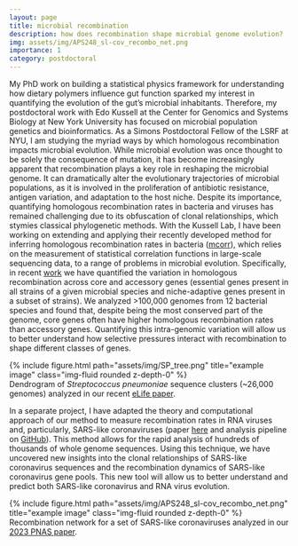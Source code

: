 ```yaml
---
layout: page
title: microbial recombination
description: how does recombination shape microbial genome evolution?
img: assets/img/APS248_sl-cov_recombo_net.png
importance: 1
category: postdoctoral
---
```


My PhD work on building a statistical physics framework for understanding how dietary polymers influence gut function sparked my interest in quantifying the evolution of the gut’s microbial inhabitants. Therefore, my postdoctoral work with Edo Kussell at the Center for Genomics and Systems Biology at New York University has focused on microbial population genetics and bioinformatics. As a Simons Postdoctoral Fellow of the LSRF at NYU, I am studying the myriad ways by which homologous recombination impacts microbial evolution. While microbial evolution was once thought to be solely the consequence of mutation, it has become increasingly apparent that recombination plays a key role in reshaping the microbial genome. It can dramatically alter the evolutionary trajectories of microbial populations, as it is involved in the proliferation of antibiotic resistance, antigen variation, and adaptation to the host niche. Despite its importance, quantifying homologous recombination rates in bacteria and viruses has remained challenging due to its obfuscation of clonal relationships, which stymies classical phylogenetic methods. With the Kussell Lab, I have been working on extending and applying their recently developed method for inferring homologous recombination rates in bacteria ([mcorr](https://www.nature.com/articles/s41592-018-0293-7)), which relies on the measurement of statistical correlation functions in large-scale sequencing data, to a range of problems in microbial evolution. Specifically, in recent [work](https://elifesciences.org/articles/78533) we have quantified the variation in homologous recombination across core and accessory genes (essential genes present in all strains of a given microbial species and niche-adaptive genes present in a subset of strains). We analyzed >100,000 genomes from 12 bacterial species and found that, despite being the most conserved part of the genome, core genes often have higher homologous recombination rates than accessory genes. Quantifying this intra-genomic variation will allow us to better understand how selective pressures interact with recombination to shape different classes of genes. 

<div class="row">
    <div class="mx-auto w-50">
        {% include figure.html path="assets/img/SP_tree.png" title="example image" class="img-fluid rounded z-depth-0" %}
    </div>
</div>
<div class="caption">
    Dendrogram of <I>Streptococcus pneumoniae</I> sequence clusters (~26,000 genomes) analyzed in our recent <a href="https://elifesciences.org/articles/78533">eLife paper</a>.
</div>

In a separate project, I have adapted the theory and computational approach of our method to measure recombination rates in RNA viruses and, particularly, SARS-like coronaviruses (paper [here](https://www.pnas.org/doi/abs/10.1073/pnas.2206945119) and analysis pipeline on [GitHub](https://github.com/kussell-lab/viral-mcorr)). This method allows for the rapid analysis of hundreds of thousands of whole genome sequences. Using this technique, we have uncovered new insights into the clonal relationships of SARS-like coronavirus sequences and the recombination dynamics of SARS-like coronavirus gene pools. This new tool will allow us to better understand and predict both SARS-like coronavirus and RNA virus evolution.

<div class="row">
    <div class="mx-auto w-50">
        {% include figure.html path="assets/img/APS248_sl-cov_recombo_net.png" title="example image" class="img-fluid rounded z-depth-0" %}
    </div>
</div>
<div class="caption">
    Recombination network for a set of SARS-like coronaviruses analyzed in our <a href="https://www.pnas.org/doi/10.1073/pnas.2206945119">2023 PNAS paper</a>.
</div>
